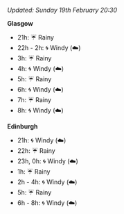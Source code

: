 *Updated: Sunday 19th February 20:30*

**Glasgow**

* 21h: :umbrella: Rainy
* 22h - 2h: :cyclone: Windy (:cloud:)
* 3h: :umbrella: Rainy
* 4h: :cyclone: Windy (:cloud:)
* 5h: :umbrella: Rainy
* 6h: :cyclone: Windy (:cloud:)
* 7h: :umbrella: Rainy
* 8h: :cyclone: Windy (:cloud:)

**Edinburgh**

* 21h: :cyclone: Windy (:cloud:)
* 22h: :umbrella: Rainy
* 23h, 0h: :cyclone: Windy (:cloud:)
* 1h: :umbrella: Rainy
* 2h - 4h: :cyclone: Windy (:cloud:)
* 5h: :umbrella: Rainy
* 6h - 8h: :cyclone: Windy (:cloud:)
